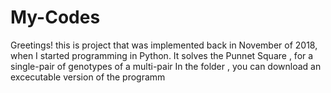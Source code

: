 # My-Codes
Greetings! this is project that was implemented back in November of 2018, when I started programming in Python. 
It solves the Punnet Square , for a single-pair of  genotypes of a multi-pair 
In the folder , you can download an excecutable version 
of the programm 
